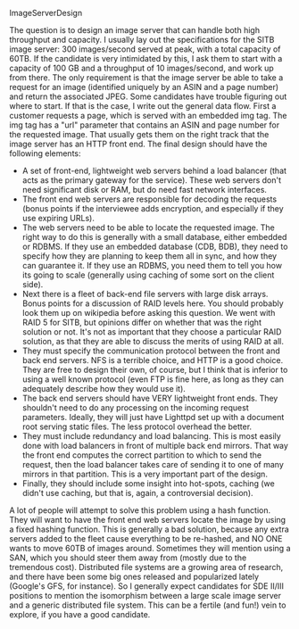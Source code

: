 ImageServerDesign

The question is to design an image server that can handle both high throughput and capacity. I usually lay out the specifications for the SITB image server: 300 images/second served at peak, with a total capacity of 60TB. If the candidate is very intimidated by this, I ask them to start with a capacity of 100 GB and a throughput of 10 images/second, and work up from there. The only requirement is that the image server be able to take a request for an image (identified uniquely by an ASIN and a page number) and return the associated JPEG.
Some candidates have trouble figuring out where to start. If that is the case, I write out the general data flow. First a customer requests a page, which is served with an embedded img tag. The img tag has a "url" parameter that contains an ASIN and page number for the requested image. That usually gets them on the right track that the image server has an HTTP front end.
The final design should have the following elements:

   * A set of front-end, lightweight web servers behind a load balancer (that acts as the primary gateway for the service). These web servers don't need significant disk or RAM, but do need fast network interfaces.
   * The front end web servers are responsible for decoding the requests (bonus points if the interviewee adds encryption, and especially if they use expiring URLs).
   * The web servers need to be able to locate the requested image. The right way to do this is generally with a small database, either embedded or RDBMS. If they use an embedded database (CDB, BDB), they need to specify how they are planning to keep them all in sync, and how they can guarantee it. If they use an RDBMS, you need them to tell you how its going to scale (generally using caching of some sort on the client side).
   * Next there is a fleet of back-end file servers with large disk arrays. Bonus points for a discussion of RAID levels here. You should probably look them up on wikipedia before asking this question. We went with RAID 5 for SITB, but opinions differ on whether that was the right solution or not. It's not as important that they choose a particular RAID solution, as that they are able to discuss the merits of using RAID at all.
   * They must specify the communication protocol between the front and back end servers. NFS is a terrible choice, and HTTP is a good choice. They are free to design their own, of course, but I think that is inferior to using a well known protocol (even FTP is fine here, as long as they can adequately describe how they would use it).
   * The back end servers should have VERY lightweight front ends. They shouldn't need to do any processing on the incoming request parameters. Ideally, they will just have Lighttpd set up with a document root serving static files. The less protocol overhead the better.
   * They must include redundancy and load balancing. This is most easily done with load balancers in front of multiple back end mirrors. That way the front end computes the correct partition to which to send the request, then the load balancer takes care of sending it to one of many mirrors in that partition. This is a very important part of the design.
   * Finally, they should include some insight into hot-spots, caching (we didn't use caching, but that is, again, a controversial decision).

A lot of people will attempt to solve this problem using a hash function. They will want to have the front end web servers locate the image by using a fixed hashing function. This is generally a bad solution, because any extra servers added to the fleet cause everything to be re-hashed, and NO ONE wants to move 60TB of images around.
Sometimes they will mention using a SAN, which you should steer them away from (mostly due to the tremendous cost).
Distributed file systems are a growing area of research, and there have been some big ones released and popularized lately (Google's GFS, for instance). So I generally expect candidates for SDE II/III positions to mention the isomorphism between a large scale image server and a generic distributed file system. This can be a fertile (and fun!) vein to explore, if you have a good candidate.
